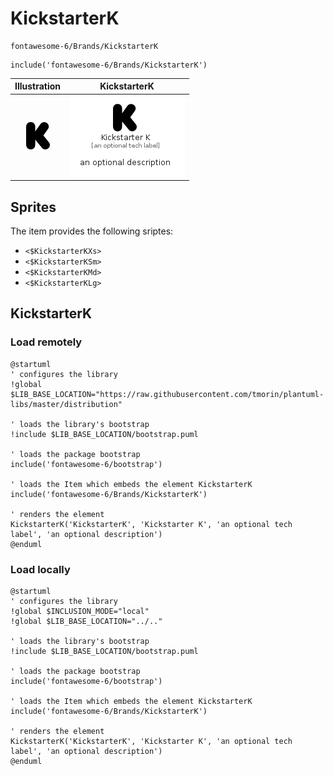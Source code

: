# KickstarterK


```text
fontawesome-6/Brands/KickstarterK
```

```text
include('fontawesome-6/Brands/KickstarterK')
```



| Illustration | KickstarterK |
| :---: | :---: |
| ![illustration for Illustration](../../fontawesome-6/Brands/KickstarterK.png) | ![illustration for KickstarterK](../../fontawesome-6/Brands/KickstarterK.Local.png) |



## Sprites
The item provides the following sriptes:

- `<$KickstarterKXs>`
- `<$KickstarterKSm>`
- `<$KickstarterKMd>`
- `<$KickstarterKLg>`





## KickstarterK

### Load remotely
```plantuml
@startuml
' configures the library
!global $LIB_BASE_LOCATION="https://raw.githubusercontent.com/tmorin/plantuml-libs/master/distribution"

' loads the library's bootstrap
!include $LIB_BASE_LOCATION/bootstrap.puml

' loads the package bootstrap
include('fontawesome-6/bootstrap')

' loads the Item which embeds the element KickstarterK
include('fontawesome-6/Brands/KickstarterK')

' renders the element
KickstarterK('KickstarterK', 'Kickstarter K', 'an optional tech label', 'an optional description')
@enduml
```

### Load locally
```plantuml
@startuml
' configures the library
!global $INCLUSION_MODE="local"
!global $LIB_BASE_LOCATION="../.."

' loads the library's bootstrap
!include $LIB_BASE_LOCATION/bootstrap.puml

' loads the package bootstrap
include('fontawesome-6/bootstrap')

' loads the Item which embeds the element KickstarterK
include('fontawesome-6/Brands/KickstarterK')

' renders the element
KickstarterK('KickstarterK', 'Kickstarter K', 'an optional tech label', 'an optional description')
@enduml
```

